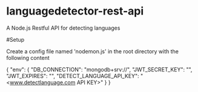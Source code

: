 # languagedetector-rest-api
A Node.js Restful API for detecting languages

#Setup 

Create a config file named 'nodemon.js' in the root directory with the following content

{
  "env": {
    "DB_CONNECTION": "mongodb+srv://<Connection here>",
    "JWT_SECRET_KEY": "<Secret KEY>",
    "JWT_EXPIRES": "<Expire time>",
    "DETECT_LANGUAGE_API_KEY": "<www.detectlanguage.com API KEY>"
  }
}


